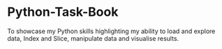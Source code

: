 # Python-Task-Book
To showcase my Python skills highlighting my ability to load and explore data, Index and Slice, manipulate data and visualise results.
